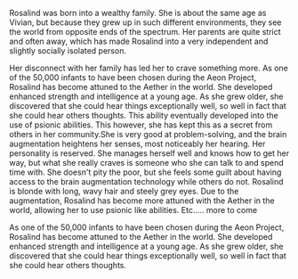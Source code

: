 Rosalind was born into a wealthy family. She is about the same age as Vivian,
but because they grew up in such different environments, they see the world from
opposite ends of the spectrum. Her parents are quite strict and often away,
which  has made Rosalind into a very independent and slightly socially isolated
person.

Her disconnect with her family has led her to crave something more. As one of
the 50,000 infants to have been chosen during the Aeon Project, Rosalind has
become attuned to the Aether in the world. She developed enhanced strength and
intelligence at a young age. As she grew older, she discovered that she could
hear things exceptionally well, so well in fact that she could hear others
thoughts. This ability eventually developed into the use of psionic abilities.
This however, she has  kept this as a secret from others in her community.She is
very good at problem-solving, and the brain augmentation heightens her senses,
most noticeably her hearing. Her personality is reserved. She manages herself
well and knows how to get her way, but what she really craves is someone who she
can talk to and spend time with. She doesn't pity the poor, but she feels some
guilt about having access to the brain augmentation technology while others do
not. Rosalind is blonde with long, wavy hair and steely grey eyes.  Due to the
augmentation, Rosalind has become more attuned with the Aether in the world,
allowing her to use psionic like abilities. Etc..... more to come

As one of the 50,000 infants to have been chosen during the Aeon Project,
Rosalind has become attuned to the Aether in the world. She developed enhanced
strength and intelligence at a young age. As she grew older, she discovered that
she could hear things exceptionally well, so well in fact that she could hear
others thoughts.
